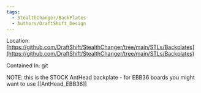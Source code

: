 ```yaml
---
tags:
  - StealthChanger/BackPlates
  - Authors/DraftShift_Design
---
```


Location: [https://github.com/DraftShift/StealthChanger/tree/main/STLs/Backplates](https://github.com/DraftShift/StealthChanger/tree/main/STLs/Backplates)

Contained In: git

NOTE: this is the STOCK AntHead backplate - for EBB36 boards you might want to use [[AntHead_EBB36]]

